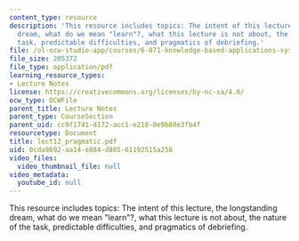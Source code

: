 ```yaml
---
content_type: resource
description: 'This resource includes topics: The intent of this lecture, the longstanding
  dream, what do we mean "learn"?, what this lecture is not about, the nature of the
  task, predictable difficulties, and pragmatics of debriefing.'
file: /ol-ocw-studio-app/courses/6-871-knowledge-based-applications-systems-spring-2005/0cda8692aa14e884d80561192515a258_lect12_pragmatic.pdf
file_size: 205372
file_type: application/pdf
learning_resource_types:
- Lecture Notes
license: https://creativecommons.org/licenses/by-nc-sa/4.0/
ocw_type: OCWFile
parent_title: Lecture Notes
parent_type: CourseSection
parent_uid: cc9f1741-d172-acc1-e218-0e9b80e3fb4f
resourcetype: Document
title: lect12_pragmatic.pdf
uid: 0cda8692-aa14-e884-d805-61192515a258
video_files:
  video_thumbnail_file: null
video_metadata:
  youtube_id: null
---
```

This resource includes topics: The intent of this lecture, the longstanding dream, what do we mean "learn"?, what this lecture is not about, the nature of the task, predictable difficulties, and pragmatics of debriefing.
